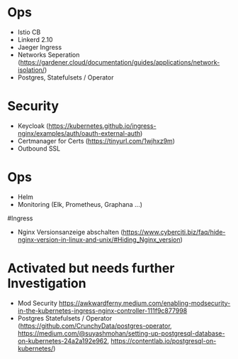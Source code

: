 # Ops
- Istio CB
- Linkerd 2.10
- Jaeger Ingress
- Networks Seperation (https://gardener.cloud/documentation/guides/applications/network-isolation/)
- Postgres, Statefulsets / Operator

# Security
- Keycloak (https://kubernetes.github.io/ingress-nginx/examples/auth/oauth-external-auth)
- Certmanager for Certs (https://tinyurl.com/1wjhxz9m)
- Outbound SSL

# Ops
- Helm
- Monitoring (Elk, Prometheus, Graphana ...)

#Ingress
- Nginx Versionsanzeige abschalten (https://www.cyberciti.biz/faq/hide-nginx-version-in-linux-and-unix/#Hiding_Nginx_version)
  
# Activated but needs further Investigation
- Mod Security https://awkwardferny.medium.com/enabling-modsecurity-in-the-kubernetes-ingress-nginx-controller-111f9c877998
- Postgres Statefulsets / Operator (https://github.com/CrunchyData/postgres-operator, https://medium.com/@suyashmohan/setting-up-postgresql-database-on-kubernetes-24a2a192e962, https://contentlab.io/postgresql-on-kubernetes/)
